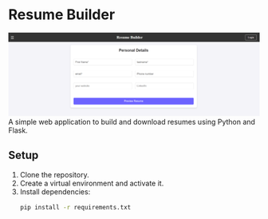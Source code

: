 # Resume Builder
![Resume](images\image.png)
A simple web application to build and download resumes using Python and Flask.

## Setup

1. Clone the repository.
2. Create a virtual environment and activate it.
3. Install dependencies:
   ```bash
   pip install -r requirements.txt
   ```
